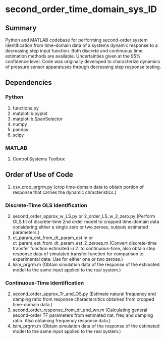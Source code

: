 # second_order_time_domain_sys_ID


## Summary
Python and MATLAB codebase for performing second-order system identification from time-domain data of a systems dynamic response to a decreasing step input function. Both discrete and continuous time estimation methods are available. Uncertainties given at the 95% confidence level. Code was originally developed to characterize dynamics of pressure sensor apparatuses through decreasing step response testing.

## Dependencies
### Python
1. functions.py
2. matplotlib.pyplot
3. matplotlib.SpanSelector
4. numpy
5. pandas
6. scipy

### MATLAB
1. Control Systems Toolbox

## Order of Use of Code
1. csv_crop_prgrm.py (crop time-domain data to obtain portion of response that carries the dynamic chracteristics.)

### Discrete-Time OLS Identification
2. second_order_approx_w_LS.py or 2_order_LS_w_2_zero.py (Perform OLS fit of discrete-time 2nd order model to cropped time-domain data considering either a single zero or two zeroes, outputs estimated parameters.)
3. ct_param_est_from_dt_param_est.m or ct_param_est_from_dt_param_est_2_zeroes.m (Convert discrete-time transfer function estimated in 2. to continuous-time, also obtain step response data of simulated transfer function for comparison to experimental data. Use for either one or two zeroes.)
4. lsim_prgrm.m (Obtain simulation data of the response of the estimated model to the same input applied to the real system.)

### Continuous-Time Identification
2. second_order_approx_Tr_and_OS.py (Estimate natural frequency and damping ratio from response charactersitics obtained from cropped time-domain data.)
3. second_order_response_from_dr_and_wn.m (Calculating general second-order TF parameters from estimated nat. freq and damping ratio. Also obtaining frequency response data.)
4. lsim_prgrm.m (Obtain simulation data of the response of the estimated model to the same input applied to the real system.)


